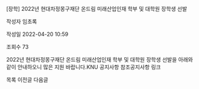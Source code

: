 [장학] 2022년 현대차정몽구재단 온드림 미래산업인재 학부 및 대학원 장학생 선발



작성자
임초록


작성일
2022-04-20 10:59


조회수
73




2022년 현대차정몽구재단 온드림 미래산업인재 학부 및 대학원 장학생 선발을 아래와 같이 안내하오니 많은 지원 바랍니다.KNU 공지사항 참조공지사항 링크





목록
이전글
다음글





